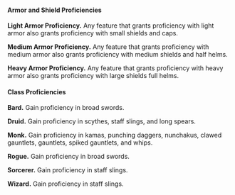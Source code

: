#### Armor and Shield Proficiencies

**Light Armor Proficiency.** Any feature that grants proficiency with light armor also grants proficiency with small shields and caps.

**Medium Armor Proficiency.** Any feature that grants proficiency with medium armor also grants proficiency with medium shields and half helms.

**Heavy Armor Proficiency.** Any feature that grants proficiency with heavy armor also grants proficiency with large shields full helms.

#### Class Proficiencies
 
**Bard.** Gain proficiency in broad swords.

**Druid.** Gain proficiency in scythes, staff slings, and long spears.

**Monk.** Gain proficiency in kamas, punching daggers, nunchakus, clawed gauntlets, gauntlets, spiked gauntlets, and whips.

**Rogue.** Gain proficiency in broad swords.

**Sorcerer.** Gain proficiency in staff slings.

**Wizard.** Gain proficiency in staff slings.

